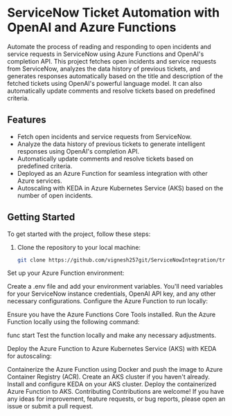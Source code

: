 # ServiceNow Ticket Automation with OpenAI and Azure Functions

Automate the process of reading and responding to open incidents and service requests in ServiceNow using Azure Functions and OpenAI's completion API. This project fetches open incidents and service requests from ServiceNow, analyzes the data history of previous tickets, and generates responses automatically based on the title and description of the fetched tickets using OpenAI's powerful language model. It can also automatically update comments and resolve tickets based on predefined criteria.

## Features

- Fetch open incidents and service requests from ServiceNow.
- Analyze the data history of previous tickets to generate intelligent responses using OpenAI's completion API.
- Automatically update comments and resolve tickets based on predefined criteria.
- Deployed as an Azure Function for seamless integration with other Azure services.
- Autoscaling with KEDA in Azure Kubernetes Service (AKS) based on the number of open incidents.

## Getting Started

To get started with the project, follow these steps:

1. Clone the repository to your local machine:

   ```bash
   git clone https://github.com/vignesh257git/ServiceNowIntegration/tree/azfnbranch
Set up your Azure Function environment:

Create a .env file and add your environment variables. You'll need variables for your ServiceNow instance credentials, OpenAI API key, and any other necessary configurations.
Configure the Azure Function to run locally:

Ensure you have the Azure Functions Core Tools installed.
Run the Azure Function locally using the following command:


func start
Test the function locally and make any necessary adjustments.

Deploy the Azure Function to Azure Kubernetes Service (AKS) with KEDA for autoscaling:

Containerize the Azure Function using Docker and push the image to Azure Container Registry (ACR).
Create an AKS cluster if you haven't already.
Install and configure KEDA on your AKS cluster.
Deploy the containerized Azure Function to AKS.
Contributing
Contributions are welcome! If you have any ideas for improvement, feature requests, or bug reports, please open an issue or submit a pull request.
